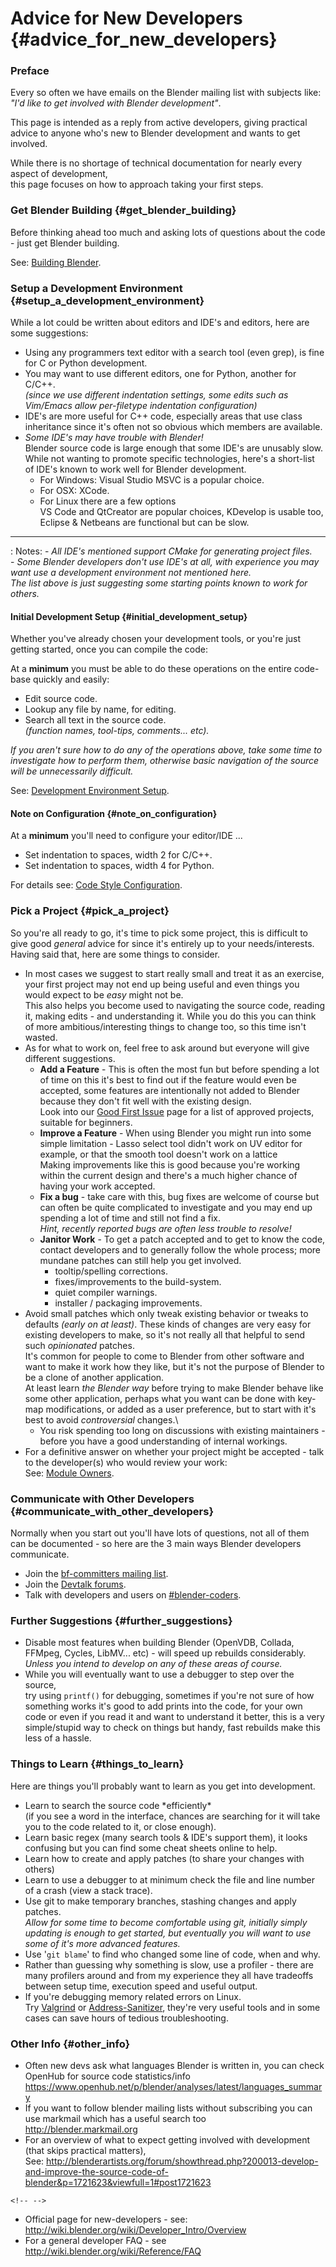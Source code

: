 <!-- Auto-conversion test using pandoc, no edits -->

Advice for New Developers {#advice_for_new_developers}
=========================

### Preface

Every so often we have emails on the Blender mailing list with subjects
like: *\"I\'d like to get involved with Blender development\"*.

This page is intended as a reply from active developers, giving
practical advice to anyone who\'s new to Blender development and wants
to get involved.

While there is no shortage of technical documentation for nearly every
aspect of development,\
this page focuses on how to approach taking your first steps.

### Get Blender Building {#get_blender_building}

Before thinking ahead too much and asking lots of questions about the
code - just get Blender building.

See: [Building Blender](Building_Blender "wikilink").

### Setup a Development Environment {#setup_a_development_environment}

While a lot could be written about editors and IDE\'s and editors, here
are some suggestions:

-   Using any programmers text editor with a search tool (even grep), is
    fine for C or Python development.
-   You may want to use different editors, one for Python, another for
    C/C++.\
    *(since we use different indentation settings, some edits such as
    Vim/Emacs allow per-filetype indentation configuration)*
-   IDE\'s are more useful for C++ code, especially areas that use class
    inheritance since it\'s often not so obvious which members are
    available.
-   *Some IDE\'s may have trouble with Blender!*\
    Blender source code is large enough that some IDE\'s are unusably
    slow.\
    While not wanting to promote specific technologies, here\'s a
    short-list of IDE\'s known to work well for Blender development.
    -   For Windows: Visual Studio MSVC is a popular choice.
    -   For OSX: XCode.
    -   For Linux there are a few options\
        VS Code and QtCreator are popular choices, KDevelop is usable
        too, Eclipse & Netbeans are functional but can be slow.

------------------------------------------------------------------------

:   Notes:
    -   *All IDE\'s mentioned support CMake for generating project
        files.*\
    -   *Some Blender developers don\'t use IDE\'s at all, with
        experience you may want use a development environment not
        mentioned here.\
        The list above is just suggesting some starting points known to
        work for others.*

#### Initial Development Setup {#initial_development_setup}

Whether you\'ve already chosen your development tools, or you\'re just
getting started, once you can compile the code:

At a **minimum** you must be able to do these operations on the entire
code-base quickly and easily:

-   Edit source code.
-   Lookup any file by name, for editing.
-   Search all text in the source code.\
    *(function names, tool-tips, comments\... etc).*

*If you aren\'t sure how to do any of the operations above, take some
time to investigate how to perform them, otherwise basic navigation of
the source will be unnecessarily difficult.*

See: [Development Environment
Setup](Developer_Intro/Environment "wikilink").

#### Note on Configuration {#note_on_configuration}

At a **minimum** you\'ll need to configure your editor/IDE \...

-   Set indentation to spaces, width 2 for C/C++.
-   Set indentation to spaces, width 4 for Python.

For details see: [Code Style
Configuration](Source/Code_Style/Configuration "wikilink").

### Pick a Project {#pick_a_project}

So you\'re all ready to go, it\'s time to pick some project, this is
difficult to give good *general* advice for since it\'s entirely up to
your needs/interests.\
Having said that, here are some things to consider.

-   In most cases we suggest to start really small and treat it as an
    exercise, your first project may not end up being useful and even
    things you would expect to be *easy* might not be.\
    This also helps you become used to navigating the source code,
    reading it, making edits - and understanding it. While you do this
    you can think of more ambitious/interesting things to change too, so
    this time isn\'t wasted.
-   As for what to work on, feel free to ask around but everyone will
    give different suggestions.
    -   **Add a Feature** - This is often the most fun but before
        spending a lot of time on this it\'s best to find out if the
        feature would even be accepted, some features are intentionally
        not added to Blender because they don\'t fit well with the
        existing design.\
        Look into our [Good First
        Issue](https://projects.blender.org/blender/blender/issues?labels=302)
        page for a list of approved projects, suitable for beginners.
    -   **Improve a Feature** - When using Blender you might run into
        some simple limitation - Lasso select tool didn\'t work on UV
        editor for example, or that the smooth tool doesn\'t work on a
        lattice\
        Making improvements like this is good because you\'re working
        within the current design and there\'s a much higher chance of
        having your work accepted.
    -   **Fix a bug** - take care with this, bug fixes are welcome of
        course but can often be quite complicated to investigate and you
        may end up spending a lot of time and still not find a fix.\
        *Hint, recently reported bugs are often less trouble to
        resolve!*
    -   **Janitor Work** - To get a patch accepted and to get to know
        the code, contact developers and to generally follow the whole
        process; more mundane patches can still help you get involved.
        -   tooltip/spelling corrections.
        -   fixes/improvements to the build-system.
        -   quiet compiler warnings.
        -   installer / packaging improvements.
-   Avoid small patches which only tweak existing behavior or tweaks to
    defaults *(early on at least)*. These kinds of changes are very easy
    for existing developers to make, so it\'s not really all that
    helpful to send such *opinionated* patches.\
    It\'s common for people to come to Blender from other software and
    want to make it work how they like, but it\'s not the purpose of
    Blender to be a clone of another application.\
    At least learn *the Blender way* before trying to make Blender
    behave like some other application, perhaps what you want can be
    done with key-map modifications, or added as a user preference, but
    to start with it\'s best to avoid *controversial* changes.\
    - You risk spending too long on discussions with existing
    maintainers - before you have a good understanding of internal
    workings.
-   For a definitive answer on whether your project might be accepted -
    talk to the developer(s) who would review your work:\
    See: [Module Owners](Template:ModulesOwners "wikilink").

### Communicate with Other Developers {#communicate_with_other_developers}

Normally when you start out you\'ll have lots of questions, not all of
them can be documented - so here are the 3 main ways Blender developers
communicate.

-   Join the [bf-committers mailing
    list](http://lists.blender.org/mailman/listinfo/bf-committers).
-   Join the [Devtalk forums](http://devtalk.blender.org/).
-   Talk with developers and users on
    [\#blender-coders](https://blender.chat/channel/blender-coders).

### Further Suggestions {#further_suggestions}

-   Disable most features when building Blender (OpenVDB, Collada,
    FFMpeg, Cycles, LibMV\... etc) - will speed up rebuilds
    considerably.\
    *Unless you intend to develop on any of these areas of course.*
-   While you will eventually want to use a debugger to step over the
    source,\
    try using `printf()` for debugging, sometimes if you\'re not sure of
    how something works it\'s good to add prints into the code, for your
    own code or even if you read it and want to understand it better,
    this is a very simple/stupid way to check on things but handy, fast
    rebuilds make this less of a hassle.

### Things to Learn {#things_to_learn}

Here are things you\'ll probably want to learn as you get into
development.

-   Learn to search the source code \*efficiently\*\
    (if you see a word in the interface, chances are searching for it
    will take you to the code related to it, or close enough).
-   Learn basic regex (many search tools & IDE\'s support them), it
    looks confusing but you can find some cheat sheets online to help.
-   Learn how to create and apply patches (to share your changes with
    others)
-   Learn to use a debugger to at minimum check the file and line number
    of a crash (view a stack trace).
-   Use git to make temporary branches, stashing changes and apply
    patches.\
    *Allow for some time to become comfortable using git, initially
    simply updating is enough to get started, but eventually you will
    want to use some of it\'s more advanced features.*
-   Use \'`git blame`\' to find who changed some line of code, when and
    why.
-   Rather than guessing why something is slow, use a profiler - there
    are many profilers around and from my experience they all have
    tradeoffs between setup time, execution speed and useful output.
-   If you\'re debugging memory related errors on Linux.\
    Try
    [Valgrind](http://wiki.blender.org/index.php/Dev:Doc/Tools/Debugging/Valgrind)
    or
    [Address-Sanitizer](http://wiki.blender.org/index.php/Dev:Doc/Tools/Debugging/GCC_Address_Sanitizer),
    they\'re very useful tools and in some cases can save hours of
    tedious troubleshooting.

### Other Info {#other_info}

-   Often new devs ask what languages Blender is written in, you can
    check OpenHub for source code statistics/info\
    <https://www.openhub.net/p/blender/analyses/latest/languages_summary>
-   If you want to follow blender mailing lists without subscribing you
    can use markmail which has a useful search too\
    <http://blender.markmail.org>
-   For an overview of what to expect getting involved with development
    (that skips practical matters),\
    See:
    <http://blenderartists.org/forum/showthread.php?200013-develop-and-improve-the-source-code-of-blender&p=1721623&viewfull=1#post1721623>

```{=html}
<!-- -->
```
-   Official page for new-developers - see:\
    <http://wiki.blender.org/wiki/Developer_Intro/Overview>
-   For a general developer FAQ - see\
    <http://wiki.blender.org/wiki/Reference/FAQ>
